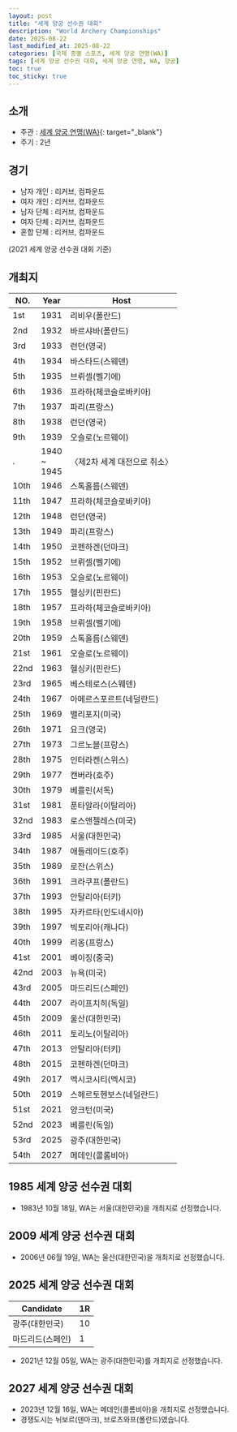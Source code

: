 ```yaml
---
layout: post
title: "세계 양궁 선수권 대회"
description: "World Archery Championships"
date: 2025-08-22
last_modified_at: 2025-08-22
categories: [국제 종별 스포츠, 세계 양궁 연맹(WA)]
tags: [세계 양궁 선수권 대회, 세계 양궁 연맹, WA, 양궁]
toc: true
toc_sticky: true
---
```

## 소개
* 주관 : [세계 양궁 연맹(WA)](https://www.worldarchery.sport/){: target="_blank"}
* 주기 : 2년

## 경기
* 남자 개인 : 리커브, 컴파운드
* 여자 개인 : 리커브, 컴파운드
* 남자 단체 : 리커브, 컴파운드
* 여자 단체 : 리커브, 컴파운드
* 혼합 단체 : 리커브, 컴파운드

(2021 세계 양궁 선수권 대회 기준)

## 개최지

<html>
    <head>
        <meta charset="UTF-8">
    </head>
    <body>
        <table>
            <thead>
                <tr class="header-row">
                    <th class="col-no">NO.</th>
                    <th class="col-year">Year</th>
                    <th class="col-host">Host</th>
                </tr>
            </thead>
            <tbody>
                <tr>
                    <td>1st</td>
                    <td>1931</td>
                    <td>리비우(폴란드)</td>
                </tr>
                <tr>
                    <td>2nd</td>
                    <td>1932</td>
                    <td>바르샤바(폴란드)</td>
                </tr>
                <tr>
                    <td>3rd</td>
                    <td>1933</td>
                    <td>런던(영국)</td>
                </tr>
                <tr>
                    <td>4th</td>
                    <td>1934</td>
                    <td>바스타드(스웨덴)</td>
                </tr>
                <tr>
                    <td>5th</td>
                    <td>1935</td>
                    <td>브뤼셀(벨기에)</td>
                </tr>
                <tr>
                    <td>6th</td>
                    <td>1936</td>
                    <td>프라하(체코슬로바키아)</td>
                </tr>
                <tr>
                    <td>7th</td>
                    <td>1937</td>
                    <td>파리(프랑스)</td>
                </tr>
                <tr>
                    <td>8th</td>
                    <td>1938</td>
                    <td>런던(영국)</td>
                </tr>
                <tr>
                    <td>9th</td>
                    <td>1939</td>
                    <td>오슬로(노르웨이)</td>
                </tr>
                <tr>
                    <td>.</td>
                    <td>1940<br>~<br>1945</td>
                    <td>〈제2차 세계 대전으로 취소〉</td>
                </tr>
                <tr>
                    <td>10th</td>
                    <td>1946</td>
                    <td>스톡홀름(스웨덴)</td>
                </tr>
                <tr>
                    <td>11th</td>
                    <td>1947</td>
                    <td>프라하(체코슬로바키아)</td>
                </tr>
                <tr>
                    <td>12th</td>
                    <td>1948</td>
                    <td>런던(영국)</td>
                </tr>
                <tr>
                    <td>13th</td>
                    <td>1949</td>
                    <td>파리(프랑스)</td>
                </tr>
                <tr>
                    <td>14th</td>
                    <td>1950</td>
                    <td>코펜하겐(던마크)</td>
                </tr>
                <tr>
                    <td>15th</td>
                    <td>1952</td>
                    <td>브뤼셀(벨기에)</td>
                </tr>
                <tr>
                    <td>16th</td>
                    <td>1953</td>
                    <td>오슬로(노르웨이)</td>
                </tr>
                <tr>
                    <td>17th</td>
                    <td>1955</td>
                    <td>헬싱키(핀란드)</td>
                </tr>
                <tr>
                    <td>18th</td>
                    <td>1957</td>
                    <td>프라하(체코슬로바키아)</td>
                </tr>
                <tr>
                    <td>19th</td>
                    <td>1958</td>
                    <td>브뤼셀(벨기에)</td>
                </tr>
                <tr>
                    <td>20th</td>
                    <td>1959</td>
                    <td>스톡홀름(스웨덴)</td>
                </tr>
                <tr>
                    <td>21st</td>
                    <td>1961</td>
                    <td>오슬로(노르웨이)</td>
                </tr>
                <tr>
                    <td>22nd</td>
                    <td>1963</td>
                    <td>헬싱키(핀란드)</td>
                </tr>
                <tr>
                    <td>23rd</td>
                    <td>1965</td>
                    <td>베스테로스(스웨덴)</td>
                </tr>
                <tr>
                    <td>24th</td>
                    <td>1967</td>
                    <td>아메르스포르트(네덜란드)</td>
                </tr>
                <tr>
                    <td>25th</td>
                    <td>1969</td>
                    <td>밸리포지(미국)</td>
                </tr>
                <tr>
                    <td>26th</td>
                    <td>1971</td>
                    <td>요크(영국)</td>
                </tr>
                <tr>
                    <td>27th</td>
                    <td>1973</td>
                    <td>그르노블(프랑스)</td>
                </tr>
                <tr>
                    <td>28th</td>
                    <td>1975</td>
                    <td>인터라켄(스위스)</td>
                </tr>
                <tr>
                    <td>29th</td>
                    <td>1977</td>
                    <td>캔버라(호주)</td>
                </tr>
                <tr>
                    <td>30th</td>
                    <td>1979</td>
                    <td>베를린(서독)</td>
                </tr>
                <tr>
                    <td>31st</td>
                    <td>1981</td>
                    <td>푼타알라(이탈리아)</td>
                </tr>
                <tr>
                    <td>32nd</td>
                    <td>1983</td>
                    <td>로스앤젤레스(미국)</td>
                </tr>
                <tr class="korea-host-bg">
                    <td><span class="korea-host">33rd</span></td>
                    <td><span class="korea-host">1985</span></td>
                    <td><span class="korea-host">서울(대한민국)</span></td>
                </tr>
                <tr>
                    <td>34th</td>
                    <td>1987</td>
                    <td>애들레이드(호주)</td>
                </tr>
                <tr>
                    <td>35th</td>
                    <td>1989</td>
                    <td>로잔(스위스)</td>
                </tr>
                <tr>
                    <td>36th</td>
                    <td>1991</td>
                    <td>크라쿠프(폴란드)</td>
                </tr>
                <tr>
                    <td>37th</td>
                    <td>1993</td>
                    <td>안탈리아(터키)</td>
                </tr>
                <tr>
                    <td>38th</td>
                    <td>1995</td>
                    <td>자카르타(인도네시아)</td>
                </tr>
                <tr>
                    <td>39th</td>
                    <td>1997</td>
                    <td>빅토리아(캐나다)</td>
                </tr>
                <tr>
                    <td>40th</td>
                    <td>1999</td>
                    <td>리옹(프랑스)</td>
                </tr>
                <tr>
                    <td>41st</td>
                    <td>2001</td>
                    <td>베이징(중국)</td>
                </tr>
                <tr>
                    <td>42nd</td>
                    <td>2003</td>
                    <td>뉴욕(미국)</td>
                </tr>
                <tr>
                    <td>43rd</td>
                    <td>2005</td>
                    <td>마드리드(스페인)</td>
                </tr>
                <tr>
                    <td>44th</td>
                    <td>2007</td>
                    <td>라이프치히(독일)</td>
                </tr>
                <tr class="korea-host-bg">
                    <td><span class="korea-host">45th</span></td>
                    <td><span class="korea-host">2009</span></td>
                    <td><span class="korea-host">울산(대한민국)</span></td>
                </tr>
                <tr>
                    <td>46th</td>
                    <td>2011</td>
                    <td>토리노(이탈리아)</td>
                </tr>
                <tr>
                    <td>47th</td>
                    <td>2013</td>
                    <td>안탈리아(터키)</td>
                </tr>
                <tr>
                    <td>48th</td>
                    <td>2015</td>
                    <td>코펜하겐(던마크)</td>
                </tr>
                <tr>
                    <td>49th</td>
                    <td>2017</td>
                    <td>멕시코시티(멕시코)</td>
                </tr>
                <tr>
                    <td>50th</td>
                    <td>2019</td>
                    <td>스헤르토헨보스(네덜란드)</td>
                </tr>
                <tr>
                    <td>51st</td>
                    <td>2021</td>
                    <td>양크턴(미국)</td>
                </tr>
                <tr>
                    <td>52nd</td>
                    <td>2023</td>
                    <td>베를린(독일)</td>
                </tr>
                <tr class="korea-host-bg">
                    <td><span class="korea-host">53rd</span></td>
                    <td><span class="korea-host">2025</span></td>
                    <td><span class="korea-host">광주(대한민국)</span></td>
                </tr>
                <tr>
                    <td>54th</td>
                    <td>2027</td>
                    <td>메데인(콜롬비아)</td>
                </tr>
            </tbody>
        </table>
    </body>
</html>

## 1985 세계 양궁 선수권 대회
* 1983년 10월 18일, WA는 <span class="korea-host">서울(대한민국)</span>을 개최지로 선정했습니다.

## 2009 세계 양궁 선수권 대회
* 2006년 06월 19일, WA는 <span class="korea-host">울산(대한민국)</span>을 개최지로 선정했습니다.

## 2025 세계 양궁 선수권 대회

<html>
    <head>
        <meta charset="UTF-8">
    </head>
    <body>
        <table>
            <thead>
                <tr class="header-row">
                    <th class="col-Candidate-70">Candidate</th>
                    <th class="col-Round-30">1R</th>
                </tr>
            </thead>
            <tbody>
                <tr class="korea-host-bg">
                    <td><span class="korea-host">광주(대한민국)</span></td>
                    <td><span class="korea-host2">10</span></td>
                </tr>
                <tr>
                    <td>마드리드(스페인)</td>
                    <td>1</td>
                </tr>
            </tbody>
        </table>
    </body>
</html>

* 2021년 12월 05일, WA는 <span class="korea-host">광주(대한민국)</span>를 개최지로 선정했습니다.

## 2027 세계 양궁 선수권 대회
* 2023년 12월 16일, WA는 <span class="foreign-host">메데인(콜롬비아)</span>을 개최지로 선정했습니다.
* 경쟁도시는 뉘보르(덴마크), 브로츠와프(폴란드)였습니다.
